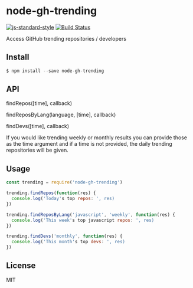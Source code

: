 # node-gh-trending

[![js-standard-style](https://img.shields.io/badge/code%20style-standard-brightgreen.svg)](http://standardjs.com/)
[![Build Status](https://travis-ci.org/bmacheski/node-gh-trending.svg?branch=master)](https://travis-ci.org/bmacheski/node-gh-trending)

Access GitHub trending repositories / developers

## Install

``` js
$ npm install --save node-gh-trending
```

## API

findRepos([time], callback)

findReposByLang(language, [time], callback)

findDevs([time], callback)

If you would like trending weekly or monthly results you can provide those as the time argument and
if a time is not provided, the daily trending repositories will be given.

## Usage

``` js
const trending = require('node-gh-trending')

trending.findRepos(function(res) {
  console.log('Today's top repos: ', res)
})

trending.findReposByLang('javascript', 'weekly', function(res) {
  console.log('This week's top javascript repos: ', res)
})

trending.findDevs('monthly', function(res) {
  console.log('This month's top devs: ', res)
})
```

## License

  MIT
